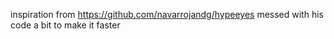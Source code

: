 inspiration from https://github.com/navarrojandg/hypeeyes
messed with his code a bit to make it faster
